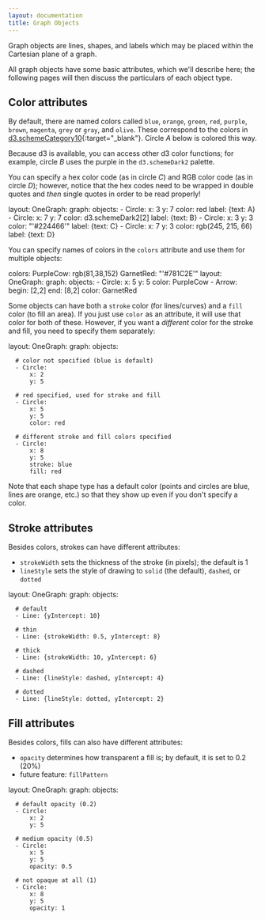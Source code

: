 ```yaml
---
layout: documentation
title: Graph Objects
---
```


Graph objects are lines, shapes, and labels which may be placed within the Cartesian plane of a graph.

All graph objects have some basic attributes, which we'll describe here; the following pages will then discuss the particulars of each object type.

## Color attributes

By default, there are named colors called `blue`, `orange`, `green`, `red`, `purple`, `brown`, `magenta`, `grey` or `gray`, and `olive`. These correspond to the colors in [d3.schemeCategory10](https://github.com/d3/d3-scale-chromatic#schemeCategory10){:target="_blank"}. Circle _A_ below is colored this way.

Because d3 is available, you can access other d3 color functions; for example, circle _B_ uses the purple in the `d3.schemeDark2` palette.

You can specify a hex color code (as in circle _C_) and RGB color code (as in circle _D_); however, notice that the hex codes need to be wrapped in double quotes and _then_ single quotes in order to be read properly!
  
<div width="500" height="416" class="codePreview">

layout:
  OneGraph:
    graph:
      objects:
      - Circle:
          x: 3
          y: 7
          color: red
          label: {text: A}
      - Circle:
          x: 7
          y: 7
          color: d3.schemeDark2[2]
          label: {text: B}
      - Circle:
          x: 3
          y: 3
          color: "'#224466'"
          label: {text: C}
      - Circle:
          x: 7
          y: 3
          color: rgb(245, 215, 66)
          label: {text: D}
         

</div>

You can specify names of colors in the `colors` attribute and use them for multiple objects:

<div width="500" height="410" class="codePreview">

colors:
  PurpleCow: rgb(81,38,152)
  GarnetRed: "'#781C2E'"
layout:
  OneGraph:
    graph:
      objects:
      - Circle:
          x: 5
          y: 5
          color: PurpleCow
      - Arrow:
          begin: [2,2]
          end: [8,2]
          color: GarnetRed
         

</div>

Some objects can have both a `stroke` color (for lines/curves) and a `fill` color (to fill an area). If you just use `color` as an attribute, it will use that color for both of these. However, if you want a _different_ color for the stroke and fill, you need to specify them separately:

<div width="500" height="410" class="codePreview">

layout:
  OneGraph:
    graph:
      objects:
      
      # color not specified (blue is default)
      - Circle:
          x: 2
          y: 5
          
      # red specified, used for stroke and fill
      - Circle:
          x: 5
          y: 5
          color: red
          
      # different stroke and fill colors specified
      - Circle:
          x: 8
          y: 5
          stroke: blue
          fill: red        

</div>

Note that each shape type has a default color (points and circles are blue, lines are orange, etc.) so that they show up even if you don't specify a color.

## Stroke attributes

Besides colors, strokes can have different attributes:
* `strokeWidth` sets the thickness of the stroke (in pixels); the default is 1
* `lineStyle` sets the style of drawing to `solid` (the default), `dashed`, or `dotted`

<div width="500" height="410" class="codePreview">

layout:
  OneGraph:
    graph:
      objects:
      
      # default
      - Line: {yIntercept: 10}
          
      # thin
      - Line: {strokeWidth: 0.5, yIntercept: 8}
          
      # thick
      - Line: {strokeWidth: 10, yIntercept: 6}
          
      # dashed
      - Line: {lineStyle: dashed, yIntercept: 4}
          
      # dotted
      - Line: {lineStyle: dotted, yIntercept: 2}

</div>

## Fill attributes

Besides colors, fills can also have different attributes:
* `opacity` determines how transparent a fill is; by default, it is set to 0.2 (20%)
* future feature: `fillPattern`

<div width="500" height="416" class="codePreview">

layout:
  OneGraph:
    graph:
      objects:
      
      # default opacity (0.2)
      - Circle:
          x: 2
          y: 5
          
      # medium opacity (0.5)
      - Circle:
          x: 5
          y: 5
          opacity: 0.5
          
      # not opaque at all (1)   
      - Circle:
          x: 8
          y: 5 
          opacity: 1        

</div>